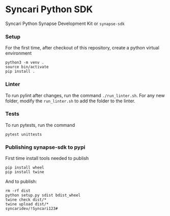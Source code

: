 # Syncari Python SDK

Syncari Python Synapse Development Kit or `synapse-sdk`

### Setup
For the first time, after checkout of this repository, create a python virtual environment
```
python3 -m venv .
source bin/activate
pip install .
```

### Linter
To run pylint after changes, run the command `./run_linter.sh`. For any new folder, modify the `run_linter.sh` to add the folder to the linter.

### Tests
To run pytests, run the command 
```
pytest unittests
```

### Publishing synapse-sdk to pypi

First time install tools needed to publish
```
pip install wheel
pip install twine
```

And to publish:

```
rm -rf dist 
python setup.py sdist bdist_wheel
twine check dist/* 
twine upload dist/*
syncaridev/!Syncari123#
```